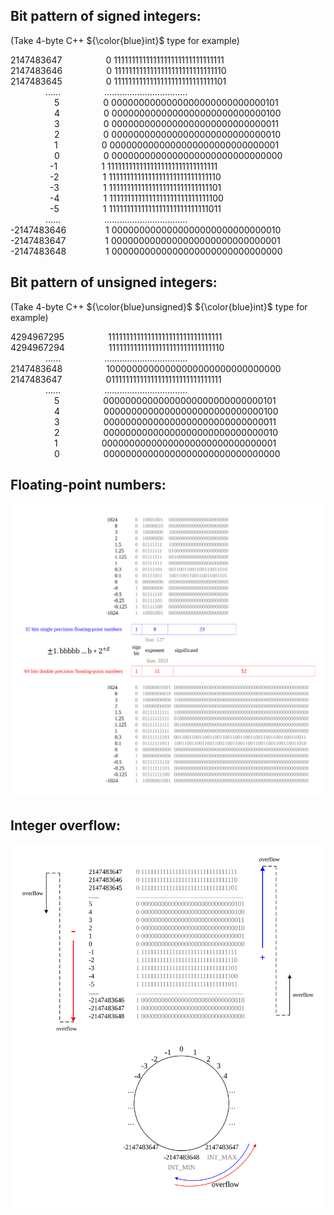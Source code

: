 ## Bit pattern of signed integers:

(Take 4-byte C++ ${\color{blue}int}$ type for example)

2147483647     0 1111111111111111111111111111111<br>
2147483646     0 1111111111111111111111111111110<br>
2147483645     0 1111111111111111111111111111101<br>
    ......     .................................<br>
      5     0 0000000000000000000000000000101<br>
      4     0 0000000000000000000000000000100<br>
      3     0 0000000000000000000000000000011<br>
      2     0 0000000000000000000000000000010<br>
      1     0 0000000000000000000000000000001<br>
      0     0 0000000000000000000000000000000<br>
     &ensp;-1     1 1111111111111111111111111111111<br>
     &ensp;-2     1 1111111111111111111111111111110<br>
     &ensp;-3     1 1111111111111111111111111111101<br>
     &ensp;-4     1 1111111111111111111111111111100<br>
     &ensp;-5     1 1111111111111111111111111111011<br>
    ......     .................................<br>
-2147483646    &ensp;1 0000000000000000000000000000010<br>
-2147483647    &ensp;1 0000000000000000000000000000001<br>
-2147483648    &ensp;1 0000000000000000000000000000000

## Bit pattern of unsigned integers:

(Take 4-byte C++ ${\color{blue}unsigned}$ ${\color{blue}int}$ type for example)

4294967295     11111111111111111111111111111111<br>
4294967294     11111111111111111111111111111110<br>
    ......     .................................<br>
2147483648     10000000000000000000000000000000<br>
2147483647     01111111111111111111111111111111<br>
    ......     .................................<br>
      5     00000000000000000000000000000101<br>
      4     00000000000000000000000000000100<br>
      3     00000000000000000000000000000011<br>
      2     00000000000000000000000000000010<br>
      1     00000000000000000000000000000001<br>
      0     00000000000000000000000000000000

## Floating-point numbers:

![floating-point numbers](/Images/computer_system/floating_point_numbers.svg)

## Integer overflow:

![integer overflow](/Images/computer_system/integer_overflow.svg)
